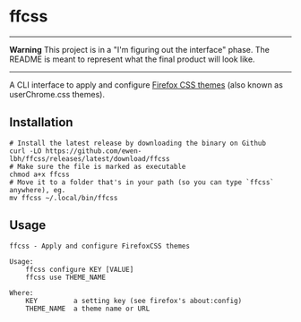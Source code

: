 # ffcss

---

**Warning** This project is in a "I'm figuring out the interface" phase. The README is meant to represent what the final product will look like.

---

A CLI interface to apply and configure [Firefox CSS themes](https://reddit.com/r/FirefoxCSS) (also known as userChrome.css themes).

## Installation

```shell
# Install the latest release by downloading the binary on Github
curl -LO https://github.com/ewen-lbh/ffcss/releases/latest/download/ffcss
# Make sure the file is marked as executable
chmod a+x ffcss
# Move it to a folder that's in your path (so you can type `ffcss` anywhere), eg.
mv ffcss ~/.local/bin/ffcss
```

## Usage

```docopt
ffcss - Apply and configure FirefoxCSS themes

Usage:
    ffcss configure KEY [VALUE]
    ffcss use THEME_NAME

Where:
    KEY         a setting key (see firefox's about:config)
    THEME_NAME  a theme name or URL
```
